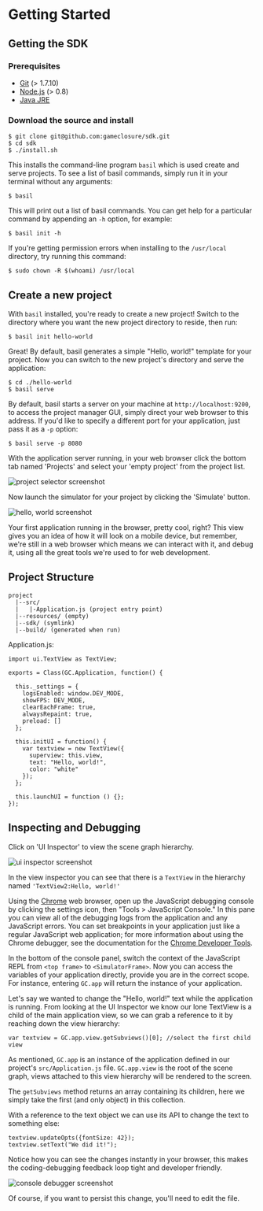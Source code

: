 # Getting Started


## Getting the SDK

### Prerequisites

* [Git](http://git-scm.com) (> 1.7.10)
* [Node.js](http://nodejs.org) (> 0.8)
* [Java JRE](http://www.oracle.com/technetwork/java/javase/downloads/index.html)

### Download the source and install

~~~
$ git clone git@github.com:gameclosure/sdk.git
$ cd sdk
$ ./install.sh
~~~

This installs the command-line program `basil` which is used
create and serve projects. To see a list of basil commands,
simply run it in your terminal without any arguments:

~~~
$ basil
~~~

This will print out a list of basil commands. You can get
help for a particular command  by appending an `-h` option,
for example:

~~~
$ basil init -h
~~~

If you're getting permission errors when installing to the
`/usr/local` directory, try running this command:

~~~
$ sudo chown -R $(whoami) /usr/local
~~~


## Create a new project

With `basil` installed, you're ready to create a new
project! Switch to the directory where you want the new
project directory to reside, then run: 

~~~
$ basil init hello-world
~~~

Great! By default, basil generates a simple "Hello, world!"
template for your project. Now you can switch to the new
project's directory and serve the application:

~~~
$ cd ./hello-world
$ basil serve
~~~

By default, basil starts a server on your machine at
`http://localhost:9200`, to access the project manager GUI,
simply direct your web browser to this address. If you'd
like to specify a different port for your application, just
pass it as a `-p` option:

~~~
$ basil serve -p 8080
~~~

With the application server running, in your web browser
click the bottom tab named 'Projects' and select your 'empty
project' from the project list.

<img src="./assets/getting-started/hello-project.png" alt="project selector screenshot" class="screenshot">

Now launch the simulator for your project by clicking the 'Simulate' button.

<img src="./assets/getting-started/hello-world.png" alt="hello, world screenshot" class="screenshot">

Your first application running in the browser, pretty cool,
right? This view gives you an idea of how it will look on a
mobile device, but remember, we're still in a web browser
which means we can interact with it, and debug it, using all
the great tools we're used to for web development.

## Project Structure

~~~
project
  |--src/
  |   |-Application.js (project entry point)
  |--resources/ (empty)
  |--sdk/ (symlink)
  |--build/ (generated when run)
~~~

Application.js:

~~~
import ui.TextView as TextView;

exports = Class(GC.Application, function() {

  this._settings = {
    logsEnabled: window.DEV_MODE,
    showFPS: DEV_MODE,
    clearEachFrame: true,
    alwaysRepaint: true,
    preload: []
  };

  this.initUI = function() {
    var textview = new TextView({
      superview: this.view,
      text: "Hello, world!",
      color: "white"
    });
  };

  this.launchUI = function () {};
});
~~~

## Inspecting and Debugging

Click on 'UI Inspector' to view the scene graph hierarchy.

<img src="./assets/getting-started/hello-inspector.png" alt="ui inspector screenshot" class="screenshot">

In the view inspector you can see that there is a `TextView`
in the hierarchy named `'TextView2:Hello, world!'`

Using the [Chrome](http://www.google.com/chrome) web
browser, open up the JavaScript debugging console by
clicking the settings icon, then "Tools > JavaScript
Console." In this pane you can view all of the debugging
logs from the application and any JavaScript errors. You can
set breakpoints in your application just like a regular
JavaScript web application; for more information about using
the Chrome debugger, see the documentation for the
[Chrome Developer Tools](https://developers.google.com/chrome-developer-tools/docs/overview).

In the bottom of the console panel, switch the context of
the JavaScript REPL from `<top frame>` to
`<SimulatorFrame>`. Now you can access the variables of your
application directly, provide you are in the correct
scope. For instance, entering `GC.app` will return the
instance of your application.

Let's say we wanted to change the "Hello, world!" text while
the application is running. From looking at the UI Inspector
we know our lone TextView is a child of the main application
view, so we can grab a reference to it by reaching down the
view hierarchy:

~~~
var textview = GC.app.view.getSubviews()[0]; //select the first child view
~~~

As mentioned, `GC.app` is an instance of the application
defined in our project's `src/Application.js`
file. `GC.app.view` is the root of the scene graph, views
attached to this view hierarchy will be rendered to the screen.

The `getSubviews` method returns an array containing its
children, here we simply take the first (and only object) in
this collection.

With a reference to the text object we can use its API to
change the text to something else:

~~~
textview.updateOpts({fontSize: 42});
textview.setText("We did it!");
~~~

Notice how you can see the changes instantly in your
browser, this makes the coding-debugging feedback loop tight
and developer friendly.

<img src="./assets/getting-started/hello-debugger.png" alt="console debugger screenshot" class="screenshot">

Of course, if you want to persist this change, you'll need to edit the file.
